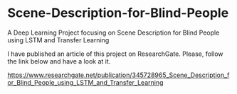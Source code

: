 # Scene-Description-for-Blind-People

A Deep Learning Project focusing on Scene Description for Blind People using LSTM and Transfer Learning

I have published an article of this project on ResearchGate. Please, follow the link below and have a look at it.

https://www.researchgate.net/publication/345728965_Scene_Description_for_Blind_People_using_LSTM_and_Transfer_Learning
